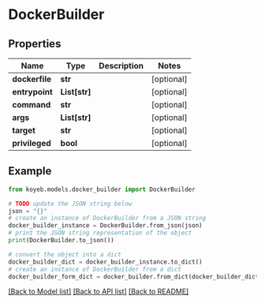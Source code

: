 # DockerBuilder


## Properties

Name | Type | Description | Notes
------------ | ------------- | ------------- | -------------
**dockerfile** | **str** |  | [optional] 
**entrypoint** | **List[str]** |  | [optional] 
**command** | **str** |  | [optional] 
**args** | **List[str]** |  | [optional] 
**target** | **str** |  | [optional] 
**privileged** | **bool** |  | [optional] 

## Example

```python
from koyeb.models.docker_builder import DockerBuilder

# TODO update the JSON string below
json = "{}"
# create an instance of DockerBuilder from a JSON string
docker_builder_instance = DockerBuilder.from_json(json)
# print the JSON string representation of the object
print(DockerBuilder.to_json())

# convert the object into a dict
docker_builder_dict = docker_builder_instance.to_dict()
# create an instance of DockerBuilder from a dict
docker_builder_form_dict = docker_builder.from_dict(docker_builder_dict)
```
[[Back to Model list]](../README.md#documentation-for-models) [[Back to API list]](../README.md#documentation-for-api-endpoints) [[Back to README]](../README.md)



